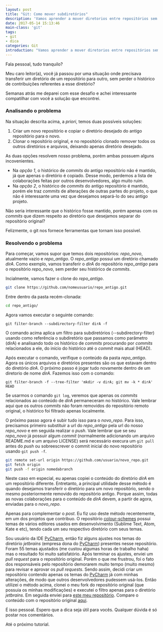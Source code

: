 ```yaml
---
layout: post
title: "Git: Como mover subdiretórios"
description: 'Vamos aprender a mover diretorios entre repositórios sem perder o histórico de commits'
date: 2017-05-14 15:13:46
main-class: 'git'
tags:
- git
- dica
categories: Git
introduction: "Vamos aprender a mover diretorios entre repositórios sem perder o histórico de commits."
---
```


Fala pessoal, tudo tranquilo?

Meu caro leitor(a), você já passou por uma situação onde precisava transferir um diretório de um repositório para outro, sem perder o histórico de contribuições referentes a esse diretório?

Semanas atrás me deparei com esse desafio e achei interessante compatilhar com você a solução que encontrei.

### Analisando o problema

Na situação descrita acima, a *priori*, temos duas possíveis soluções:

1. Criar um novo repositório e copiar o diretório desejado do antigo repositório para o novo.
2. Clonar o repositório original, e no repositório clonado remover todos os outros diretórios e arquivos, deixando apenas diretório desejado.

As duas opções resolvem nosso problema, porém ambas possuem alguns incovenientes.

* Na *opção 1*, o histórico de *commits* do antigo repositório não é mantido, já que apenas o diretório é copiado. Desse modo, perdemos a lista de colaborações feitas por outros desenvolvedores, algo muito ruim.
* Na *opção 2*, o histórico de *commits* do antigo repositório é mantido, porém ele traz *commits* de alterações de outras partes do projeto, o que não é interessante uma vez que desejamos separá-lo do seu antigo projeto.

Não seria interessante que o histórico fosse mantido, porém apenas com os *commits* que dizem respeito ao diretório que desejamos separar do repositório original?

Felizmente, o git nos fornece ferramentas que tornam isso possível.

### Resolvendo o problema

Para começar, vamos supor que temos dois repositórios: *repo_novo*, atualmente vazio e *repo_antigo*. O *repo_antigo* possui um diretório chamado *dirA*. Como exemplo, vamos transferir o *dirA* do repositório *repo_antigo* para o repositório *repo_novo*, sem perder seu histórico de *commits*.

Incialmente, vamos fazer o clone do *repo_antigo*.

```bash
git clone https://github.com/nomeusuario/repo_antigo.git
```
Entre dentro da pasta recém-clonada:

```bash
cd repo_antigo/
```
Agora vamos executar o seguinte comando:

```git
git filter-branch --subdirectory-filter dirA -f
```

O comando acima aplica um filtro para subdiretórios (--subdirectory-filter) usando como referência o subdiretório que passamos como parâmetro (dirA) e analisando todo os histórico de *commits* procurando por *commits* relacionados a ele, do início do histórico até o *commit* mais atual (HEAD).

Após executar o comando, verifique o conteúdo da pasta *repo_antigo*. Agora os únicos arquivos e diretórios presentes são os que estavam dentro do diretório *dirA*. O próximo passo é jogar tudo novamente dentro de um diretorio de nome *dirA*. Fazemos isso com o comando:

```git
git filter-branch -f --tree-filter 'mkdir -v dirA; git mv -k * dirA' HEAD
```

Se usarmos o comando `git log`, veremos que apenas os *commits* relacionados ao conteúdo de *dirA* permaneceram no histórico. Vale lembrar aqui que os outros *commits* não foram removidos do repositório remoto original, o histórico foi filtrado apenas localmente.

O próximo passo agora é subir tudo isso para o *novo_repo*. Para isso, precisamos primeiro substituir a url do *repo_antigo* pela url do nosso *repo_novo* e em seguida realizar o *push*. Vale lembrar que se seu *repo_novo* já possuir algum *commit* (normalmente adicionando um arquivo README.md e um arquivo LICENSE) será necessário execura um `git pull` antes do *push* ou sobreescrever o commit inicial do novo repositório usando `git push -f`.

```bash
git remote set-url origin https://github.com/usuario/novo_repo.git
git fetch origin
git push -f origin nomedabranch
```

Neste caso em especial, eu apenas copiei o conteúdo do diretório *dirA* em um repositório diferente. Entretanto, a principal utilidade desse método é quando desejamos transferir o diretório para um novo repositório, sendo o mesmo posteriormente removido do repositório antigo. Porque assim, todas as novas colaborações para o conteúdo de *dirA* devem, a partir de agora, enviadas para o *novo_repo*.

Apenas para complementar o *post*. Eu fiz uso deste método recentemente, em um dos projetos que contribuo. O repositório [colour-schemes](https://github.com/daylerees/colour-schemes) possui temas de vários editores usados em desenvolvimento (Sublime Text, Atom, Kate e etc), tendo cada um seu respectivo diretório com seus temas.

Sou usuário da IDE [PyCharm](https://www.jetbrains.com/pycharm/), então fiz alguns ajustes nos temas do diretório *jetbrains* (empresa dona do [PyCharm](https://www.jetbrains.com/pycharm/)) presentes nesse repositório. Foram 55 temas ajustados (me custou algumas horas de trabalho haha) mas o resultado foi muito satisfatório. Após terminar os ajustes, enviei um *pull request* para o repositório original. Porém o que me frustrou, foi o fato dos responsáveis pelo repositório demorarem muito tempo (muito mesmo) para revisar e aprovar os *pull requests*. Sendo assim, decidi criar um repositório contendo apenas os temas do [PyCharm](https://www.jetbrains.com/pycharm/) já com minhas alterações, de modo que outros desenvolvedores pudessem usá-los. Então utilizei o método acima, clonei o meu fork do repositório original (que possuia os minhas modificações) e executei o filtro apenas para o diretório *jetbrains*. Em seguida enviei para [este meu repositório](https://github.com/mstuttgart/pycharm-colour-scheme). Compare o conteúdo com o repositório original [aqui](https://github.com/daylerees/colour-schemes/tree/master/jetbrains).

É isso pessoal. Espero que a dica seja útil para vocês. Qualquer dúvida é só postar nos comentários.

Até o próximo tutorial.
